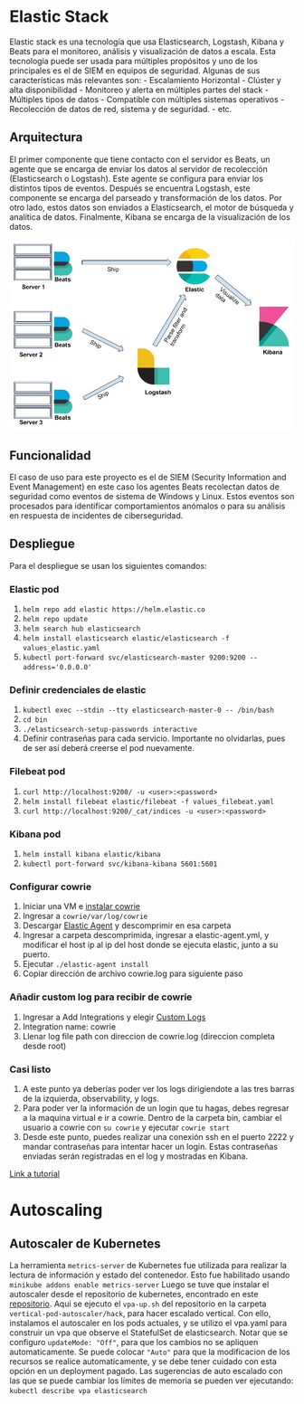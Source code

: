 # Elastic Stack
Elastic stack es una tecnología que usa Elasticsearch, Logstash, Kibana y Beats para el monitoreo, análisis y visualización de datos a escala. Esta tecnología puede ser usada para múltiples propósitos y uno de los principales es el de SIEM en equipos de seguridad. Algunas de sus características más relevantes son:
	- Escalamiento Horizontal
	- Clúster y alta disponibilidad
	- Monitoreo y alerta en múltiples partes del stack
	- Múltiples tipos de datos 
	- Compatible con múltiples sistemas operativos
	- Recolección de datos de red, sistema y de seguridad.
	- etc.

## Arquitectura

El primer componente que tiene contacto con el servidor es Beats, un agente que se encarga de enviar los datos al servidor de recolección (Elasticsearch o Logstash). Este agente se configura para enviar los distintos tipos de eventos. Después se encuentra Logstash, este componente se encarga del parseado y transformación de los datos. Por otro lado, estos datos son enviados a Elasticsearch, el motor de búsqueda y analítica de datos. Finalmente, Kibana se encarga de la visualización de los datos.


![Arquitectura de Elactic Stack](./images/architecture.png)


## Funcionalidad

El caso de uso para este proyecto es el de SIEM (Security Information and Event Management) en este caso los agentes Beats recolectan datos de seguridad como eventos de sistema de Windows y Linux. Estos eventos son procesados para identificar comportamientos anómalos o para su análisis en respuesta de incidentes de ciberseguridad.

## Despliegue

Para el despliegue se usan los siguientes comandos:
### Elastic pod	
1. ```helm repo add elastic https://helm.elastic.co```
2. ```helm repo update```
3. ```helm search hub elasticsearch```
4. ```helm install elasticsearch elastic/elasticsearch -f values_elastic.yaml```
5. ```kubectl port-forward svc/elasticsearch-master 9200:9200 --address='0.0.0.0'```

### Definir credenciales de elastic
1. ```kubectl exec --stdin --tty elasticsearch-master-0 -- /bin/bash```
1. ```cd bin```
2. ```./elasticsearch-setup-passwords interactive```
3. Definir contraseñas para cada servicio. Importante no olvidarlas, pues de ser así deberá creerse el pod nuevamente.

### Filebeat pod
1. ```curl http://localhost:9200/ -u <user>:<password>```
2. ```helm install filebeat elastic/filebeat -f values_filebeat.yaml```
3. ```curl http://localhost:9200/_cat/indices -u <user>:<password>```
### Kibana pod
1. ```helm install kibana elastic/kibana```
2. ```kubectl port-forward svc/kibana-kibana 5601:5601```
### Configurar cowrie
1. Iniciar una VM e [instalar cowrie](https://cowrie.readthedocs.io/en/latest/INSTALL.html)
2. Ingresar a ```cowrie/var/log/cowrie```
3. Descargar [Elastic Agent](https://www.elastic.co/downloads/past-releases/elastic-agent-7-17-3) y descomprimir en esa carpeta
4. Ingresar a carpeta descomprimida, ingresar a elastic-agent.yml, y modificar el host ip al ip del host donde se ejecuta elastic, junto a su puerto.
5. Ejecutar ```./elastic-agent install```
5. Copiar dirección de archivo cowrie.log para siguiente paso
### Añadir custom log para recibir de cowrie
1. Ingresar a Add Integrations y elegir [Custom Logs](http://localhost:5601/app/fleet/integrations/log-1.1.0/add-integration)
2. Integration name: cowrie
3. Llenar log file path con direccion de cowrie.log (direccion completa desde root)
### Casi listo
1. A este punto ya deberías poder ver los logs dirigiendote a las tres barras de la izquierda, observability, y logs. 
2. Para poder ver la información de un login que tu hagas, debes regresar a la maquina virtual e ir a cowrie. Dentro de la carpeta bin, cambiar el usuario a cowrie con ```su cowrie``` y ejecutar ```cowrie start```
3. Desde este punto, puedes realizar una conexión ssh en el puerto 2222 y mandar contraseñas para intentar hacer un login. Estas contraseñas enviadas serán registradas en el log y mostradas en Kibana.

[Link a tutorial](https://www.linode.com/docs/guides/how-to-deploy-the-elastic-stack-on-kubernetes/)

# Autoscaling
## Autoscaler de Kubernetes
La herramienta `metrics-server` de Kubernetes fue utilizada para realizar la lectura de información y estado del contenedor. Esto fue habilitado usando
```minikube addons enable metrics-server```
Luego se tuve que instalar el autoscaler desde el repositorio de kubernetes, encontrado en este [repositorio](https://github.com/kubernetes/autoscaler).
Aqui se ejecuto el `vpa-up.sh` del repositorio en la carpeta `vertical-pod-autoscaler/hack`, para hacer escalado vertical. Con ello, instalamos el autoscaler en los pods actuales, y se utilizo el vpa.yaml para construir un vpa que observe el StatefulSet de elasticsearch. Notar que se configuro `updateMode: "Off"`, para que los cambios no se apliquen automaticamente. Se puede colocar `"Auto"` para que la modificacion de los recursos se realice automaticamente, y se debe tener cuidado con esta opción en un deployment pagado.
Las sugerencias de auto escalado con las que se puede cambiar los límites de memoria se pueden ver ejecutando:
```kubectl describe vpa elasticsearch```
